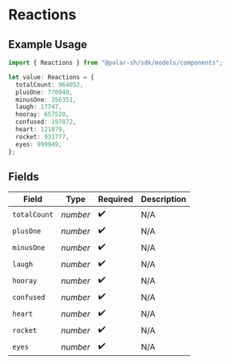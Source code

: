 # Reactions

## Example Usage

```typescript
import { Reactions } from "@polar-sh/sdk/models/components";

let value: Reactions = {
  totalCount: 964052,
  plusOne: 770940,
  minusOne: 356351,
  laugh: 17747,
  hooray: 657520,
  confused: 197872,
  heart: 121879,
  rocket: 931777,
  eyes: 999949,
};
```

## Fields

| Field              | Type               | Required           | Description        |
| ------------------ | ------------------ | ------------------ | ------------------ |
| `totalCount`       | *number*           | :heavy_check_mark: | N/A                |
| `plusOne`          | *number*           | :heavy_check_mark: | N/A                |
| `minusOne`         | *number*           | :heavy_check_mark: | N/A                |
| `laugh`            | *number*           | :heavy_check_mark: | N/A                |
| `hooray`           | *number*           | :heavy_check_mark: | N/A                |
| `confused`         | *number*           | :heavy_check_mark: | N/A                |
| `heart`            | *number*           | :heavy_check_mark: | N/A                |
| `rocket`           | *number*           | :heavy_check_mark: | N/A                |
| `eyes`             | *number*           | :heavy_check_mark: | N/A                |